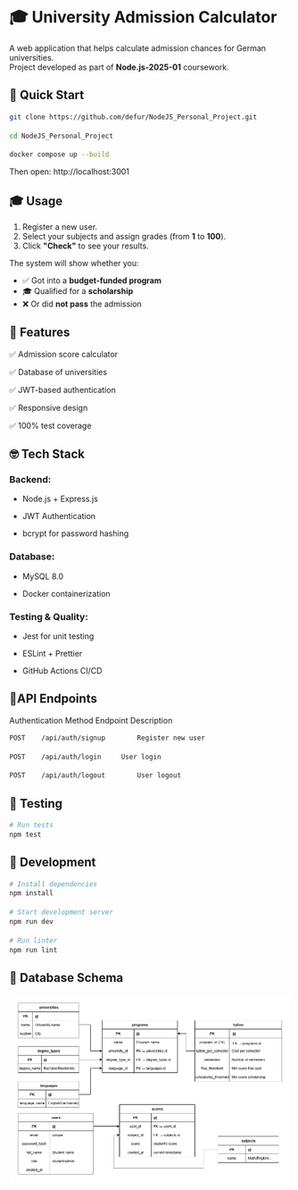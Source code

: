 # 🎓 University Admission Calculator

A web application that helps calculate admission chances for German universities.  
Project developed as part of **Node.js-2025-01** coursework.


## 🚀 Quick Start

```bash
git clone https://github.com/defur/NodeJS_Personal_Project.git

cd NodeJS_Personal_Project

docker compose up --build
```
Then open: http://localhost:3001

## 🎓 Usage

1. Register a new user.  
2. Select your subjects and assign grades (from **1** to **100**).  
3. Click **"Check"** to see your results.  

The system will show whether you:  
- ✅ Got into a **budget-funded program**  
- 🎓 Qualified for a **scholarship**  
- ❌ Or did **not pass** the admission


## 🌸 Features

✅ Admission score calculator

✅ Database of universities

✅ JWT-based authentication

✅ Responsive design

✅ 100% test coverage

## 🤓 Tech Stack
### Backend:

- Node.js + Express.js

- JWT Authentication

- bcrypt for password hashing

### Database:

- MySQL 8.0

- Docker containerization

### Testing & Quality:

- Jest for unit testing

- ESLint + Prettier

- GitHub Actions CI/CD

## 💅API Endpoints
Authentication
Method	Endpoint	Description
```bash
POST	/api/auth/signup	    Register new user

POST	/api/auth/login	    User login

POST	/api/auth/logout	    User logout

```
## 🧪 Testing
```bash
# Run tests
npm test

```

## 🔧 Development
```bash
# Install dependencies
npm install

# Start development server
npm run dev

# Run linter
npm run lint
```
## 🤙 Database Schema

![Database Schema](./діаграма.png)
